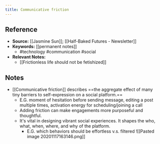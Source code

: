 ```yaml
---
title: Communicative friction
---
```

## Reference
- **Source:** [[Jasmine Sun]]; [[Half-Baked Futures - Newsletter]]
- **Keywords:** [[permanent notes]]
	- #technology #communication #social
- **Relevant Notes:**
	- [[Frictionless life should not be fetishized]]
## Notes
- [[Communicative friction]] describes ==the aggregate effect of many tiny barriers to self-expression on a social platform.==
	- E.G. moment of hesitation before sending message, editing a post multiple times, activation energy for scheduling/joining a call
	- Adding friction can make engagements more purposeful and thoughtful.
	- It's vital in designing vibrant social experiences. It shapes the who, what, when, where, and why of the platform. 
		- E.G. which behaviors should be effortless v.s. filtered
![[Pasted image 20201117163146.png]]